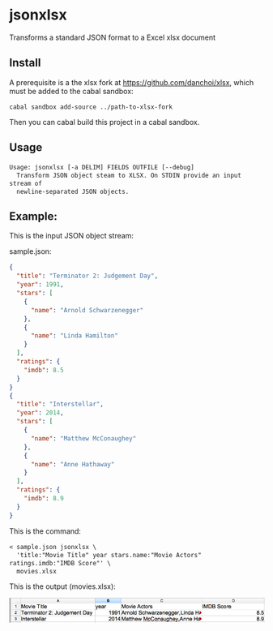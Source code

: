 # jsonxlsx

Transforms a standard JSON format to a Excel xlsx document

## Install

A prerequisite is a the xlsx fork at https://github.com/danchoi/xlsx, which 
must be added to the cabal sandbox:

    cabal sandbox add-source ../path-to-xlsx-fork

Then you can cabal build this project in a cabal sandbox.

## Usage

```
Usage: jsonxlsx [-a DELIM] FIELDS OUTFILE [--debug]
  Transform JSON object steam to XLSX. On STDIN provide an input stream of
  newline-separated JSON objects.
```

## Example: 

This is the input JSON object stream:

sample.json:

```json
{
  "title": "Terminator 2: Judgement Day",
  "year": 1991,
  "stars": [
    {
      "name": "Arnold Schwarzenegger"
    },
    {
      "name": "Linda Hamilton"
    }
  ],
  "ratings": {
    "imdb": 8.5
  }
}
{
  "title": "Interstellar",
  "year": 2014,
  "stars": [
    {
      "name": "Matthew McConaughey"
    },
    {
      "name": "Anne Hathaway"
    }
  ],
  "ratings": {
    "imdb": 8.9
  }
}
```

This is the command:

```
< sample.json jsonxlsx \
  'title:"Movie Title" year stars.name:"Movie Actors" ratings.imdb:"IMDB Score"' \
  movies.xlsx 
```

This is the output (movies.xlsx):

![screen](https://raw.githubusercontent.com/danchoi/jsonxlsx/master/jsonxlsxscreen.png)
